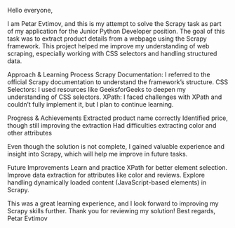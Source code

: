 Hello everyone,

I am Petar Evtimov, and this is my attempt to solve the Scrapy task as part of my application for the Junior Python Developer position.
The goal of this task was to extract product details from a webpage using the Scrapy framework. This project helped me improve my understanding of web scraping, especially working with CSS selectors and handling structured data.

Approach & Learning Process
Scrapy Documentation: I referred to the official Scrapy documentation to understand the framework’s structure.
CSS Selectors: I used resources like GeeksforGeeks to deepen my understanding of CSS selectors.
XPath: I faced challenges with XPath and couldn’t fully implement it, but I plan to continue learning.

Progress & Achievements
Extracted product name correctly
Identified price, though still improving the extraction
Had difficulties extracting color and other attributes

Even though the solution is not complete, I gained valuable experience and insight into Scrapy, which will help me improve in future tasks.

Future Improvements
Learn and practice XPath for better element selection.
Improve data extraction for attributes like color and reviews.
Explore handling dynamically loaded content (JavaScript-based elements) in Scrapy.

This was a great learning experience, and I look forward to improving my Scrapy skills further. Thank you for reviewing my solution!
Best regards,
Petar Evtimov

